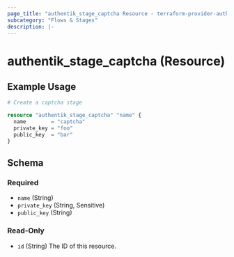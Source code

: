 ```yaml
---
page_title: "authentik_stage_captcha Resource - terraform-provider-authentik"
subcategory: "Flows & Stages"
description: |-
---
```


# authentik_stage_captcha (Resource)

## Example Usage

```terraform
# Create a captcha stage

resource "authentik_stage_captcha" "name" {
  name        = "captcha"
  private_key = "foo"
  public_key  = "bar"
}
```

<!-- schema generated by tfplugindocs -->
## Schema

### Required

- `name` (String)
- `private_key` (String, Sensitive)
- `public_key` (String)

### Read-Only

- `id` (String) The ID of this resource.
